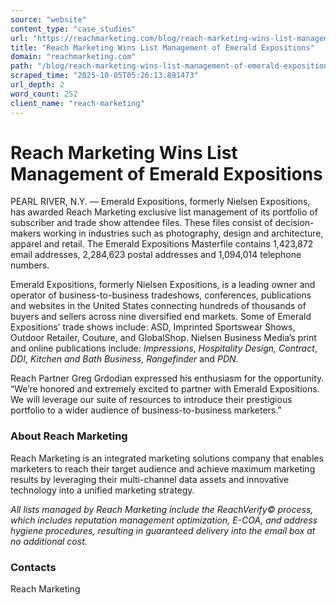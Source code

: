 ```yaml
---
source: "website"
content_type: "case_studies"
url: "https://reachmarketing.com/blog/reach-marketing-wins-list-management-of-emerald-expositions/"
title: "Reach Marketing Wins List Management of Emerald Expositions"
domain: "reachmarketing.com"
path: "/blog/reach-marketing-wins-list-management-of-emerald-expositions/"
scraped_time: "2025-10-05T05:26:13.891473"
url_depth: 2
word_count: 252
client_name: "reach-marketing"
---
```


# Reach Marketing Wins List Management of Emerald Expositions

PEARL RIVER, N.Y. — Emerald Expositions, formerly Nielsen Expositions, has awarded Reach Marketing exclusive list management of its portfolio of subscriber and trade show attendee files. These files consist of decision-makers working in industries such as photography, design and architecture, apparel and retail. The Emerald Expositions Masterfile contains 1,423,872 email addresses, 2,284,623 postal addresses and 1,094,014 telephone numbers.

Emerald Expositions, formerly Nielsen Expositions, is a leading owner and operator of business-to-business tradeshows, conferences, publications and websites in the United States connecting hundreds of thousands of buyers and sellers across nine diversified end markets. Some of Emerald Expositions’ trade shows include: ASD, Imprinted Sportswear Shows, Outdoor Retailer, Couture, and GlobalShop. Nielsen Business Media’s print and online publications include: _Impressions_, _Hospitality Design, Contract_, _DDI_, _Kitchen and Bath Business,_ _Rangefinder_ and _PDN_.

Reach Partner Greg Grdodian expressed his enthusiasm for the opportunity. “We’re honored and extremely excited to partner with Emerald Expositions. We will leverage our suite of resources to introduce their prestigious portfolio to a wider audience of business-to-business marketers.”

### About Reach Marketing

Reach Marketing is an integrated marketing solutions company that enables marketers to reach their target audience and achieve maximum marketing results by leveraging their multi-channel data assets and innovative technology into a unified marketing strategy.

*All lists managed by Reach Marketing include the ReachVerify© process, which includes reputation management optimization, E-COA, and address hygiene procedures, resulting in guaranteed delivery into the email box at no additional cost.*

### Contacts

Reach Marketing